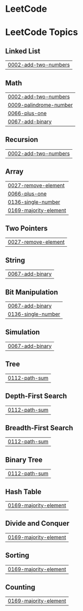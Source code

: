 # LeetCode
<!---LeetCode Topics Start-->
# LeetCode Topics
## Linked List
|  |
| ------- |
| [0002-add-two-numbers](https://github.com/Sanj-ana12/LeetCode/tree/master/0002-add-two-numbers) |
## Math
|  |
| ------- |
| [0002-add-two-numbers](https://github.com/Sanj-ana12/LeetCode/tree/master/0002-add-two-numbers) |
| [0009-palindrome-number](https://github.com/Sanj-ana12/LeetCode/tree/master/0009-palindrome-number) |
| [0066-plus-one](https://github.com/Sanj-ana12/LeetCode/tree/master/0066-plus-one) |
| [0067-add-binary](https://github.com/Sanj-ana12/LeetCode/tree/master/0067-add-binary) |
## Recursion
|  |
| ------- |
| [0002-add-two-numbers](https://github.com/Sanj-ana12/LeetCode/tree/master/0002-add-two-numbers) |
## Array
|  |
| ------- |
| [0027-remove-element](https://github.com/Sanj-ana12/LeetCode/tree/master/0027-remove-element) |
| [0066-plus-one](https://github.com/Sanj-ana12/LeetCode/tree/master/0066-plus-one) |
| [0136-single-number](https://github.com/Sanj-ana12/LeetCode/tree/master/0136-single-number) |
| [0169-majority-element](https://github.com/Sanj-ana12/LeetCode/tree/master/0169-majority-element) |
## Two Pointers
|  |
| ------- |
| [0027-remove-element](https://github.com/Sanj-ana12/LeetCode/tree/master/0027-remove-element) |
## String
|  |
| ------- |
| [0067-add-binary](https://github.com/Sanj-ana12/LeetCode/tree/master/0067-add-binary) |
## Bit Manipulation
|  |
| ------- |
| [0067-add-binary](https://github.com/Sanj-ana12/LeetCode/tree/master/0067-add-binary) |
| [0136-single-number](https://github.com/Sanj-ana12/LeetCode/tree/master/0136-single-number) |
## Simulation
|  |
| ------- |
| [0067-add-binary](https://github.com/Sanj-ana12/LeetCode/tree/master/0067-add-binary) |
## Tree
|  |
| ------- |
| [0112-path-sum](https://github.com/Sanj-ana12/LeetCode/tree/master/0112-path-sum) |
## Depth-First Search
|  |
| ------- |
| [0112-path-sum](https://github.com/Sanj-ana12/LeetCode/tree/master/0112-path-sum) |
## Breadth-First Search
|  |
| ------- |
| [0112-path-sum](https://github.com/Sanj-ana12/LeetCode/tree/master/0112-path-sum) |
## Binary Tree
|  |
| ------- |
| [0112-path-sum](https://github.com/Sanj-ana12/LeetCode/tree/master/0112-path-sum) |
## Hash Table
|  |
| ------- |
| [0169-majority-element](https://github.com/Sanj-ana12/LeetCode/tree/master/0169-majority-element) |
## Divide and Conquer
|  |
| ------- |
| [0169-majority-element](https://github.com/Sanj-ana12/LeetCode/tree/master/0169-majority-element) |
## Sorting
|  |
| ------- |
| [0169-majority-element](https://github.com/Sanj-ana12/LeetCode/tree/master/0169-majority-element) |
## Counting
|  |
| ------- |
| [0169-majority-element](https://github.com/Sanj-ana12/LeetCode/tree/master/0169-majority-element) |
<!---LeetCode Topics End-->